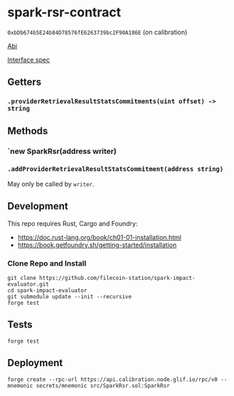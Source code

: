 # spark-rsr-contract

`0xbDb674b5E24b84D78576fE6263739bc2F90A186E` (on calibration)

[Abi](out/src/SparkRsr.sol/SparkRsr.json)

[Interface spec](https://www.notion.so/protocollabs/Design-Spark-SLI-on-chain-interface-121837df73d4801aaaa4f13ff7839cd0?d=126837df73d4803a95c1001caac0aa71#b70f9a9b99dd43739b136393d08c2091)

## Getters

### `.providerRetrievalResultStatsCommitments(uint offset) -> string`

## Methods

### `new SparkRsr(address writer)
### `.addProviderRetrievalResultStatsCommitment(address string)`

May only be called by `writer`.

## Development

This repo requires Rust, Cargo and Foundry:
- https://doc.rust-lang.org/book/ch01-01-installation.html
- https://book.getfoundry.sh/getting-started/installation

### Clone Repo and Install

```console
git clone https://github.com/filecoin-station/spark-impact-evaluator.git
cd spark-impact-evaluator
git submodule update --init --recursive
forge test
```

## Tests

```console
forge test
```

## Deployment

```console
forge create --rpc-url https://api.calibration.node.glif.io/rpc/v0 --mnemonic secrets/mnemonic src/SparkRsr.sol:SparkRsr
```
